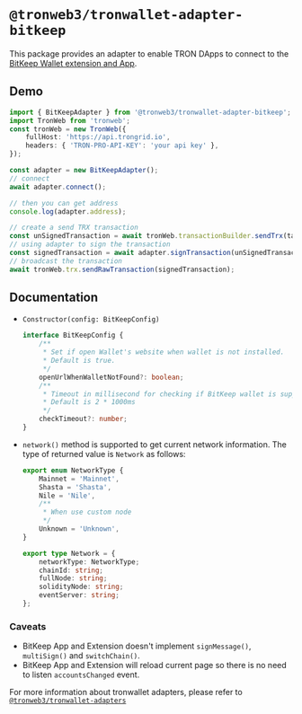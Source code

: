 # `@tronweb3/tronwallet-adapter-bitkeep`

This package provides an adapter to enable TRON DApps to connect to the [BitKeep Wallet extension and App](https://bitkeep.com/).

## Demo

```typescript
import { BitKeepAdapter } from '@tronweb3/tronwallet-adapter-bitkeep';
import TronWeb from 'tronweb';
const tronWeb = new TronWeb({
    fullHost: 'https://api.trongrid.io',
    headers: { 'TRON-PRO-API-KEY': 'your api key' },
});

const adapter = new BitKeepAdapter();
// connect
await adapter.connect();

// then you can get address
console.log(adapter.address);

// create a send TRX transaction
const unSignedTransaction = await tronWeb.transactionBuilder.sendTrx(targetAddress, 100, adapter.address);
// using adapter to sign the transaction
const signedTransaction = await adapter.signTransaction(unSignedTransaction);
// broadcast the transaction
await tronWeb.trx.sendRawTransaction(signedTransaction);
```

## Documentation

-   `Constructor(config: BitKeepConfig)`

    ```typescript
    interface BitKeepConfig {
        /**
         * Set if open Wallet's website when wallet is not installed.
         * Default is true.
         */
        openUrlWhenWalletNotFound?: boolean;
        /**
         * Timeout in millisecond for checking if BitKeep wallet is supported.
         * Default is 2 * 1000ms
         */
        checkTimeout?: number;
    }
    ```

-   `network()` method is supported to get current network information. The type of returned value is `Network` as follows:

    ```typescript
    export enum NetworkType {
        Mainnet = 'Mainnet',
        Shasta = 'Shasta',
        Nile = 'Nile',
        /**
         * When use custom node
         */
        Unknown = 'Unknown',
    }

    export type Network = {
        networkType: NetworkType;
        chainId: string;
        fullNode: string;
        solidityNode: string;
        eventServer: string;
    };
    ```

### Caveats

-   BitKeep App and Extension doesn't implement `signMessage()`, `multiSign()` and `switchChain()`.
-   BitKeep App and Extension will reload current page so there is no need to listen `accountsChanged` event.

For more information about tronwallet adapters, please refer to [`@tronweb3/tronwallet-adapters`](https://github.com/tronprotocol/tronwallet-adapter/tree/main/packages/adapters/adapters)
